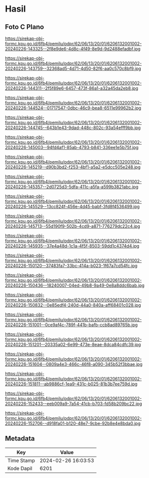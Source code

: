 # Hasil

## Foto C Plano

https://sirekap-obj-formc.kpu.go.id/6fb4/pemilu/pdpr/62/06/13/20/01/6206132001002-20240226-143325--2f8e9de6-4d8c-4f49-8e9d-9d2488efadbf.jpg

https://sirekap-obj-formc.kpu.go.id/6fb4/pemilu/pdpr/62/06/13/20/01/6206132001002-20240226-143759--32368ad5-4d71-4d50-82f6-aa0c570c8bf9.jpg

https://sirekap-obj-formc.kpu.go.id/6fb4/pemilu/pdpr/62/06/13/20/01/6206132001002-20240226-144311--2f5f89e6-6457-473f-86a1-a32a45da2eb8.jpg

https://sirekap-obj-formc.kpu.go.id/6fb4/pemilu/pdpr/62/06/13/20/01/6206132001002-20240226-144524--01717547-0dbc-46c9-bea8-6511e99962b2.jpg

https://sirekap-obj-formc.kpu.go.id/6fb4/pemilu/pdpr/62/06/13/20/01/6206132001002-20240226-144745--643b1e43-9dad-448c-802c-93a54efff9bb.jpg

https://sirekap-obj-formc.kpu.go.id/6fb4/pemilu/pdpr/62/06/13/20/01/6206132001002-20240226-145003--94fd4af1-85ab-4793-b841-336ee1e5b75f.jpg

https://sirekap-obj-formc.kpu.go.id/6fb4/pemilu/pdpr/62/06/13/20/01/6206132001002-20240226-145219--d90b3bd2-f253-4bf1-a5a2-e5dcc505e248.jpg

https://sirekap-obj-formc.kpu.go.id/6fb4/pemilu/pdpr/62/06/13/20/01/6206132001002-20240226-145357--2d0725d3-5dfa-411c-a5fa-a599b3821abc.jpg

https://sirekap-obj-formc.kpu.go.id/6fb4/pemilu/pdpr/62/06/13/20/01/6206132001002-20240226-145529--13cc824f-456e-4d45-babf-3fd8f4536499.jpg

https://sirekap-obj-formc.kpu.go.id/6fb4/pemilu/pdpr/62/06/13/20/01/6206132001002-20240226-145713--55d190f9-502b-4cd9-a871-776279dc22c4.jpg

https://sirekap-obj-formc.kpu.go.id/6fb4/pemilu/pdpr/62/06/13/20/01/6206132001002-20240226-145935--37e4a48d-1c1a-4f5f-8503-59dd1c4374d4.jpg

https://sirekap-obj-formc.kpu.go.id/6fb4/pemilu/pdpr/62/06/13/20/01/6206132001002-20240226-150120--37483fa7-33bc-414a-b023-1f67a7cd54fc.jpg

https://sirekap-obj-formc.kpu.go.id/6fb4/pemilu/pdpr/62/06/13/20/01/6206132001002-20240226-150436--18240007-04ed-49b8-9a49-0e8a8ddc6bab.jpg

https://sirekap-obj-formc.kpu.go.id/6fb4/pemilu/pdpr/62/06/13/20/01/6206132001002-20240226-150832--0e85edf4-240d-44a0-840a-aff68401c028.jpg

https://sirekap-obj-formc.kpu.go.id/6fb4/pemilu/pdpr/62/06/13/20/01/6206132001002-20240226-151001--0ce9af4c-789f-441b-bafb-ccb8ad89765b.jpg

https://sirekap-obj-formc.kpu.go.id/6fb4/pemilu/pdpr/62/06/13/20/01/6206132001002-20240226-151201--20335a02-6e99-473e-8eae-8dca84cdfc39.jpg

https://sirekap-obj-formc.kpu.go.id/6fb4/pemilu/pdpr/62/06/13/20/01/6206132001002-20240226-151604--0809a4e3-466c-46f8-a090-345b52f3bbae.jpg

https://sirekap-obj-formc.kpu.go.id/6fb4/pemilu/pdpr/62/06/13/20/01/6206132001002-20240226-151811--ab9886cf-1ea9-431c-b025-81b3b7ee759d.jpg

https://sirekap-obj-formc.kpu.go.id/6fb4/pemilu/pdpr/62/06/13/20/01/6206132001002-20240226-152433--eeb009a9-7a54-41cb-b703-fd58b209bc22.jpg

https://sirekap-obj-formc.kpu.go.id/6fb4/pemilu/pdpr/62/06/13/20/01/6206132001002-20240226-152706--d918fa01-b120-48e7-9cbe-92b8e4e8bda0.jpg


## Metadata

| Key        | Value               |
| ---------- | ------------------- |
| Time Stamp | 2024-02-26 16:03:53 |
| Kode Dapil | 6201                |



